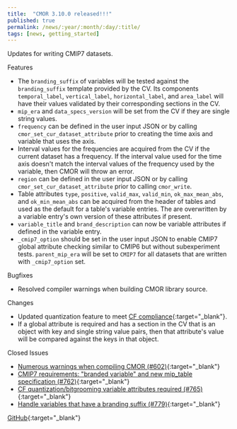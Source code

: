 ```yaml
---
title:  "CMOR 3.10.0 released!!!"
published: true
permalink: /news/:year/:month/:day/:title/
tags: [news, getting_started]
---
```


Updates for writing CMIP7 datasets.

Features
* The `branding_suffix` of variables will be tested against the `branding_suffix` template provided by the CV. Its components `temporal_label`, `vertical_label`, `horizontal_label`, and `area_label` will have their values validated by their corresponding sections in the CV.
* `mip_era` and `data_specs_version` will be set from the CV if they are single string values.
* `frequency` can be defined in the user input JSON or by calling `cmor_set_cur_dataset_attribute` prior to creating the time axis and variable that uses the axis.
* Interval values for the frequencies are acquired from the CV if the current dataset has a frequency. If the interval value used for the time axis doesn't match the interval values of the frequency used by the variable, then CMOR will throw an error.
* `region` can be defined in the user input JSON or by calling `cmor_set_cur_dataset_attribute` prior to calling `cmor_write`.
* Table attributes `type`, `positive`, `valid_max`, `valid_min`, `ok_max_mean_abs`, and `ok_min_mean_abs` can be acquired from the header of tables and used as the default for a table's variable entries. The are overwritten by a variable entry's own version of these attributes if present.
* `variable_title` and `brand_description` can now be variable attributes if defined in the variable entry.
* `_cmip7_option` should be set in the user input JSON to enable CMIP7 global attribute checking similar to CMIP6 but without subexperiment tests. `parent_mip_era` will be set to `CMIP7` for all datasets that are written with `_cmip7_option` set.

Bugfixes
* Resolved compiler warnings when building CMOR library source.

Changes
* Updated quantization feature to meet [CF compliance](https://cfconventions.org/Data/cf-conventions/cf-conventions-1.12/cf-conventions.html#lossy-compression-via-quantization){:target="_blank"}.
* If a global attribute is required and has a section in the CV that is an object with key and single string value pairs, then that attribute's value will be compared against the keys in that object.

Closed Issues
* [Numerous warnings when compiling CMOR (#602)](https://github.com/PCMDI/cmor/issues/602){:target="_blank"}
* [CMIP7 requirements: "branded variable" and new mip_table specification (#762)](https://github.com/PCMDI/cmor/issues/762){:target="_blank"}
* [CF quantization/bitgrooming variable attributes required (#765)](https://github.com/PCMDI/cmor/issues/765){:target="_blank"}
* [Handle variables that have a branding suffix (#779)](https://github.com/PCMDI/cmor/issues/779){:target="_blank"}

[GitHub](https://github.com/PCMDI/cmor/releases/tag/3.10.0){:target="_blank"}
